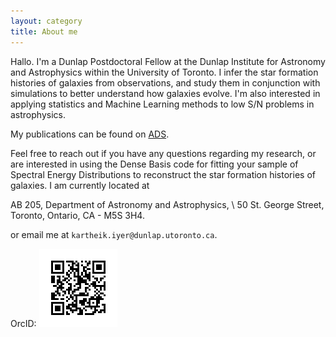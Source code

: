 ```yaml
---
layout: category
title: About me
---
```


<p class="message">
  Hallo. I'm a Dunlap Postdoctoral Fellow at the Dunlap Institute for Astronomy and Astrophysics within the University of Toronto. I infer the star formation histories of galaxies from observations, and study them in conjunction with simulations to better understand how galaxies evolve. I'm also interested in applying statistics and Machine Learning methods
to low S/N problems in astrophysics.
</p>

My publications can be found on [ADS](https://bit.ly/30rpGdJ). 

Feel free to reach out if you have any questions regarding my research, or are interested in using the Dense Basis code for fitting your sample of Spectral Energy Distributions to reconstruct the star formation histories of galaxies. I am currently located at

AB 205, Department of Astronomy and Astrophysics, \\
50 St. George Street,
Toronto, Ontario,
CA - M5S 3H4.

or email me at `kartheik.iyer@dunlap.utoronto.ca`.

OrcID: ![orcid_qr](images/kiyer_orcid_qrcode.png)
